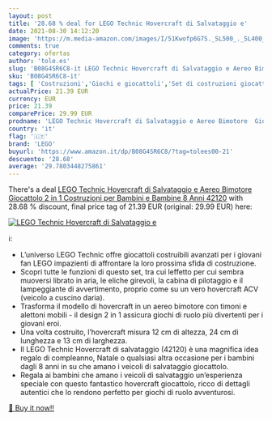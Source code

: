 ```yaml
---
layout: post
title: '28.68 % deal for LEGO Technic Hovercraft di Salvataggio e'
date: 2021-08-30 14:12:20
image: 'https://m.media-amazon.com/images/I/51Kwofp6G7S._SL500_._SL400_.jpg'
comments: true
category: ofertas
author: 'tole.es'
slug: 'B08G4SR6C8-it LEGO Technic Hovercraft di Salvataggio e Aereo Bimotore...'
sku: 'B08G4SR6C8-it'
tags: [ 'Costruzioni','Giochi e giocattoli','Set di costruzioni giocattolo','lego', ]
actualPrice: 21.39 EUR
currency: EUR
price: 21.39
comparePrice: 29.99 EUR
prodname: 'LEGO Technic Hovercraft di Salvataggio e Aereo Bimotore  Giocattolo 2 in 1  Costruzioni per Bambini e Bambine 8 Anni  42120'
country: 'it'
flag: '🇮🇹'
brand: 'LEGO'
buyurl: 'https://www.amazon.it/dp/B08G4SR6C8/?tag=tolees00-21'
descuento: '28.68'
average: '29.7803448275861'
---
```


There's a deal [LEGO Technic Hovercraft di Salvataggio e Aereo Bimotore  Giocattolo 2 in 1  Costruzioni per Bambini e Bambine 8 Anni  42120](https://www.amazon.it/dp/B08G4SR6C8/?tag=tolees00-21)  with  28.68 % discount, final price tag of  21.39 EUR (original: 29.99 EUR) here:

[![LEGO Technic Hovercraft di Salvataggio e](https://m.media-amazon.com/images/I/51Kwofp6G7S._SL500_._SL400_.jpg)](https://www.amazon.it/dp/B08G4SR6C8/?tag=tolees00-21)

ℹ️:

- L’universo LEGO Technic offre giocattoli costruibili avanzati per i giovani fan LEGO impazienti di affrontare la loro prossima sfida di costruzione.
- Scopri tutte le funzioni di questo set, tra cui leffetto per cui sembra muoversi librato in aria, le eliche girevoli, la cabina di pilotaggio e il lampeggiante di avvertimento, proprio come su un vero hovercraft ACV (veicolo a cuscino daria).
- Trasforma il modello di hovercraft in un aereo bimotore con timoni e alettoni mobili - il design 2 in 1 assicura giochi di ruolo più divertenti per i giovani eroi.
- Una volta costruito, l’hovercraft misura 12 cm di altezza, 24 cm di lunghezza e 13 cm di larghezza.
- Il LEGO Technic Hovercraft di salvataggio (42120) è una magnifica idea regalo di compleanno, Natale o qualsiasi altra occasione per i bambini dagli 8 anni in su che amano i veicoli di salvataggio giocattolo.
- Regala ai bambini che amano i veicoli di salvataggio un’esperienza speciale con questo fantastico hovercraft giocattolo, ricco di dettagli autentici che lo rendono perfetto per giochi di ruolo avventurosi.

[🛒 Buy it now!!](https://www.amazon.it/dp/B08G4SR6C8/?tag=tolees00-21)
